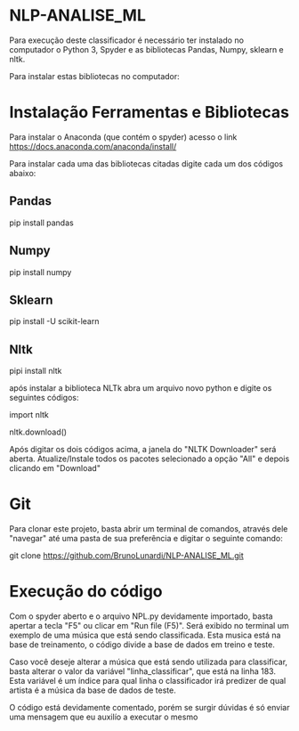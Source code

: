 # NLP-ANALISE_ML

Para execução deste classificador é necessário ter instalado no computador o Python 3, Spyder e as bibliotecas Pandas, Numpy, sklearn e nltk.

Para instalar estas bibliotecas no computador:

# Instalação Ferramentas e Bibliotecas

Para instalar o Anaconda (que contém o spyder) acesso o link https://docs.anaconda.com/anaconda/install/

Para instalar cada uma das bibliotecas citadas digite cada um dos códigos abaixo:

## Pandas
pip install pandas

## Numpy
pip install numpy

## Sklearn
pip install -U scikit-learn

## Nltk
pipi install nltk

após instalar a biblioteca NLTk abra um arquivo novo python e digite os seguintes códigos:

import nltk

nltk.download()

Após digitar os dois códigos acima, a janela do "NLTK Downloader" será aberta. Atualize/Instale todos os pacotes selecionado a opção "All" e depois clicando em "Download"

# Git

Para clonar este projeto, basta abrir um terminal de comandos, através dele "navegar" até uma pasta de sua preferência e digitar o seguinte comando:

git clone https://github.com/BrunoLunardi/NLP-ANALISE_ML.git

# Execução do código

Com o spyder aberto e o arquivo NPL.py devidamente importado, basta apertar a tecla "F5" ou clicar em "Run file (F5)". Será exibido no terminal um exemplo de uma música que está sendo classificada. Esta musica está na base de treinamento, o código divide a base de dados em treino e teste.

Caso você deseje alterar a música que está sendo utilizada para classificar, basta alterar o valor da variável "linha_classificar", que está na linha 183. Esta variável é um índice para qual linha o classificador irá predizer de qual artista é a música da base de dados de teste.

O código está devidamente comentado, porém se surgir dúvidas é só enviar uma mensagem que eu auxilío a executar o mesmo
